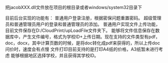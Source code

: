 把jacobXXX.dll文件放在项目的根目录或者windows/system32目录下  

目前后台实现的功能有：
	普通用户登录注册，根据密保问题重置密码。
	超级管理员和普通管理员用户的登录和普通管理员的添加。
	普通用户实现文件上传功能，目前文件保存在D:/CloudPrint/upLoadFile文件夹下。
	能够将文件信息保存在数据库中，产生文件编号，格式为学校ID+上传日期。现在支持的文件类型有pdf，doc，docx，其中计算页数的时候，是将doc转化成pdf来获得的，所以上传doc问价时，速度会有点慢
	文件打印目前支持的是打印A4纸的价格，A3纸暂未进行考虑
	能够根据地区选择学校，并且获得其学校ID。

